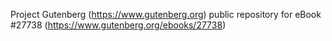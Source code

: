 Project Gutenberg (https://www.gutenberg.org) public repository for eBook #27738 (https://www.gutenberg.org/ebooks/27738)

